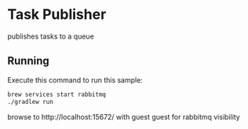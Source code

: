# Task Publisher
publishes tasks to a queue

## Running

Execute this command to run this sample:

```bash
brew services start rabbitmq
./gradlew run
```
browse to http://localhost:15672/ with guest guest for rabbitmq visibility